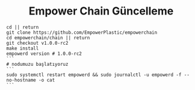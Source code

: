 ﻿<h1 align="center"> Empower Chain Güncelleme</h1>

````
cd || return
git clone https://github.com/EmpowerPlastic/empowerchain
cd empowerchain/chain || return
git checkout v1.0.0-rc2
make install
empowerd version # 1.0.0-rc2
```
# nodumuzu başlatıyoruz
```
sudo systemctl restart empowerd && sudo journalctl -u empowerd -f --no-hostname -o cat
```